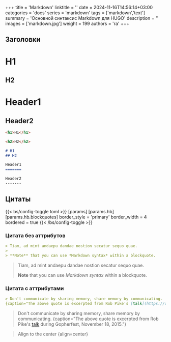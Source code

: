 +++
title = 'Markdown'
linktitle = ''
date = 2024-11-16T14:56:14+03:00
categories = 'docs'
series = 'markdown'
tags = ['markdown','text']
summary = 'Основной синтаксис Markdown для HUGO'
description = ''
images = ['markdown.jpg']
weight = 199
authors = 'ra'
+++

## Заголовки

<h1>H1</h1>
<h2>H2</h2>

Header1
=======

Header2
-------
```markdown
<h1>H1</h1>

<h2>H2</h2>

# H1
## H2

Header1
=======

Header2
-------
```

## Цитаты



{{< bs/config-toggle toml >}}
[params]
  [params.hb]
    [params.hb.blockquotes]
      border_style = 'primary'
      border_width = 4
      bordered = true
{{< /bs/config-toggle >}}

### Цитата без аттрибутов

```markdown
> Tiam, ad mint andaepu dandae nostion secatur sequo quae.
> 
> **Note** that you can use *Markdown syntax* within a blockquote.
```

> Tiam, ad mint andaepu dandae nostion secatur sequo quae.
> 
> **Note** that you can use *Markdown syntax* within a blockquote.

### Цитата с аттрибутами
```markdown
> Don't communicate by sharing memory, share memory by communicating.
{caption="The above quote is excerpted from Rob Pike's [talk](https://www.youtube.com/watch?v=PAAkCSZUG1c) during Gopherfest, November 18, 2015."}
```
> Don't communicate by sharing memory, share memory by communicating.
{caption="The above quote is excerpted from Rob Pike's [talk](https://www.youtube.com/watch?v=PAAkCSZUG1c) during Gopherfest, November 18, 2015."}


> Align to the center
{align=center}
